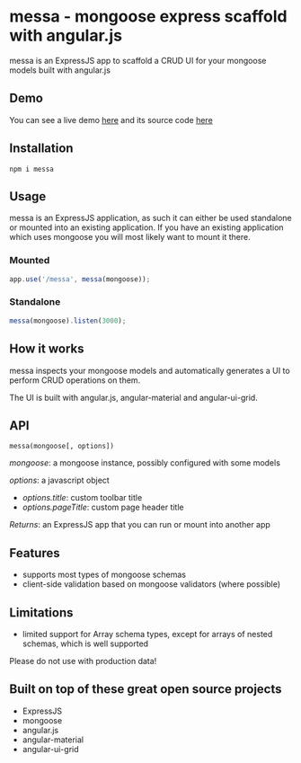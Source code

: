 messa - mongoose express scaffold with angular.js
====

messa is an ExpressJS app to scaffold a CRUD UI for your mongoose models built with angular.js  

## Demo

You can see a live demo [here](https://messa-demo.herokuapp.com/) and its source code [here](https://github.com/simoneb/messa-demo)

## Installation

`npm i messa`

## Usage

messa is an ExpressJS application, as such it can either be used standalone or mounted into an existing application. If you have an existing application which uses mongoose you will most likely want to mount it there.

### Mounted

```js
app.use('/messa', messa(mongoose));
```

### Standalone 

```js
messa(mongoose).listen(3000);
```

## How it works

messa inspects your mongoose models and automatically generates a UI to perform CRUD operations on them.  

The UI is built with angular.js, angular-material and angular-ui-grid.

## API

`messa(mongoose[, options])`

*mongoose*: a mongoose instance, possibly configured with some models

*options*: a javascript object

- *options.title*: custom toolbar title
- *options.pageTitle*: custom page header title

*Returns*: an ExpressJS app that you can run or mount into another app

## Features

- supports most types of mongoose schemas
- client-side validation based on mongoose validators (where possible)

## Limitations

- limited support for Array schema types, except for arrays of nested schemas, which is well supported

Please do not use with production data!

## Built on top of these great open source projects

- ExpressJS
- mongoose
- angular.js
- angular-material
- angular-ui-grid
